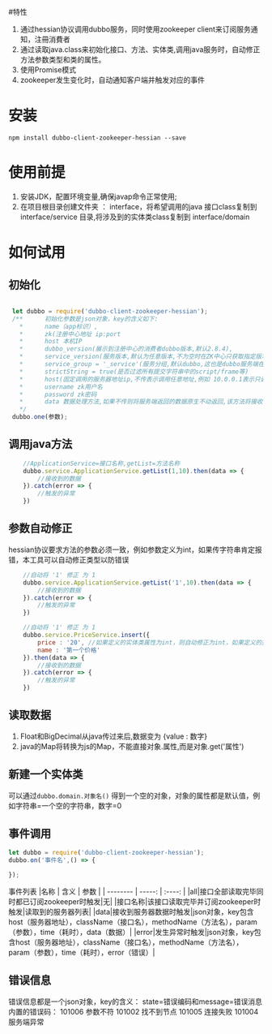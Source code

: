 #特性
1. 通过hessian协议调用dubbo服务，同时使用zookeeper client来订阅服务通知，注冊消費者
2. 通过读取java.class来初始化接口、方法、实体类,调用java服务时，自动修正方法参数类型和类的属性。
3. 使用Promise模式
4. zookeeper发生变化时，自动通知客户端并触发对应的事件

# 安装
`npm install dubbo-client-zookeeper-hessian --save`


# 使用前提
1. 安装JDK，配置环境变量,确保javap命令正常使用;
2. 在项目根目录创建文件夹 ： interface，将希望调用的java 接口class复制到 interface/service 目录,将涉及到的实体类class复制到 interface/domain


# 如何试用
## 初始化

``` javascript

 let dubbo = require('dubbo-client-zookeeper-hessian');
 /**      初始化参数是json对象，key的含义如下:
   *      name（app标识）,
   *      zk(注册中心地址 ip:port
   *      host 本机IP
   *      dubbo_version(展示到注册中心的消费者dubbo版本,默认2.8.4),
   *      service_version(服务版本,默认为任意版本,不为空时在ZK中心只获取指定版本的服务),
   *      service_group = '_service'(服务分组,默认dubbo,这也是dubbo服务端在不指定分组时的默认分组)
   *      strictString = true(是否过滤所有提交字符串中的script/frame等)
   *      host(固定调用的服务器地址ip,不传表示调用任意地址,例如 10.0.0.1表示只调用10.0.0.1上的服务)
   *      username zk用户名
   *      password zk密码
   *      data 数据处理方法,如果不传则将服务端返回的数据原生不动返回,该方法将接收一个参数，即服务器返回的数据；允许直接throw异常
   */
 dubbo.one(参数);

```

## 调用java方法

```javascript
    //ApplicationService=接口名称,getList=方法名称
    dubbo.service.ApplicationService.getList(1,10).then(data => {
        //接收到的数据
    }).catch(error => {
        //触发的异常
    })
```
## 参数自动修正

hessian协议要求方法的参数必须一致，例如参数定义为int，如果传字符串肯定报错，本工具可以自动修正类型以防错误
```javascript
    //自动将 '1' 修正 为 1
    dubbo.service.ApplicationService.getList('1',10).then(data => {
        //接收到的数据
    }).catch(error => {
        //触发的异常
    })

    //自动将 '1' 修正 为 1
    dubbo.service.PriceService.insert({
        price : '20', //如果定义的实体类属性为int，则自动修正为int，如果定义的类型为Float或者BigDecimal，则自动修正为对应的类型
        name : '第一个价格'
    }).then(data => {
        //接收到的数据
    }).catch(error => {
        //触发的异常
    })
```

## 读取数据
1. Float和BigDecimal从java传过来后,数据变为 {value : 数字}
2. java的Map将转换为js的Map，不能直接对象.属性,而是对象.get('属性')

## 新建一个实体类
可以通过`dubbo.domain.对象名()` 得到一个空的对象，对象的属性都是默认值，例如字符串=一个空的字符串，数字=0

## 事件调用

``` javascript
let dubbo = require('dubbo-client-zookeeper-hessian');
dubbo.on('事件名',() => {

});
```
事件列表
|名称        | 含义   |  参数  |
| --------   | -----:  | :----:  |
|all|接口全部读取完毕同时都已订阅zookeeper时触发|无|
|接口名称|该接口读取完毕并订阅zookeeper时触发|读取到的服务器列表|
|data|接收到服务器数据时触发|json对象，key包含host（服务器地址），className（接口名），methodName（方法名），param（参数），time（耗时），data（数据）|
|error|发生异常时触发|json对象，key包含host（服务器地址），className（接口名），methodName（方法名），param（参数），time（耗时），error（错误）|

## 错误信息
错误信息都是一个json对象，key的含义：
state=错误编码和message=错误消息
内置的错误码：
101006 参数不符
101002 找不到节点
101005 连接失败
101004 服务端异常